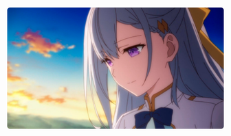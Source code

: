 <p align="center"><img src="https://github.com/Indifferental/Indifferental/blob/main/photo.png?raw=true" alt="logo" style="width: 1080px"/></p>
